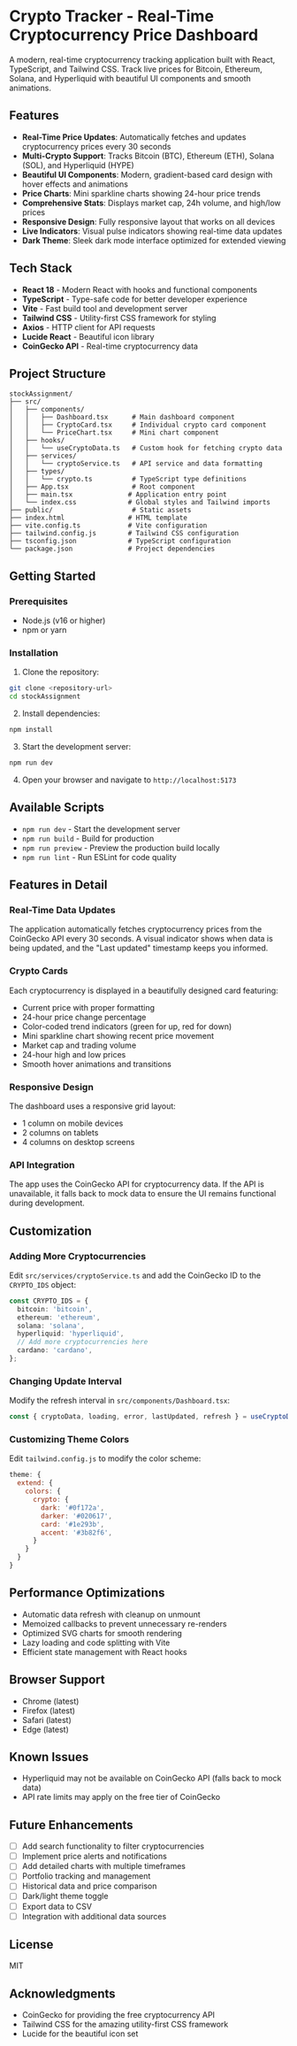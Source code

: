 # Crypto Tracker - Real-Time Cryptocurrency Price Dashboard

A modern, real-time cryptocurrency tracking application built with React, TypeScript, and Tailwind CSS. Track live prices for Bitcoin, Ethereum, Solana, and Hyperliquid with beautiful UI components and smooth animations.

## Features

- **Real-Time Price Updates**: Automatically fetches and updates cryptocurrency prices every 30 seconds
- **Multi-Crypto Support**: Tracks Bitcoin (BTC), Ethereum (ETH), Solana (SOL), and Hyperliquid (HYPE)
- **Beautiful UI Components**: Modern, gradient-based card design with hover effects and animations
- **Price Charts**: Mini sparkline charts showing 24-hour price trends
- **Comprehensive Stats**: Displays market cap, 24h volume, and high/low prices
- **Responsive Design**: Fully responsive layout that works on all devices
- **Live Indicators**: Visual pulse indicators showing real-time data updates
- **Dark Theme**: Sleek dark mode interface optimized for extended viewing

## Tech Stack

- **React 18** - Modern React with hooks and functional components
- **TypeScript** - Type-safe code for better developer experience
- **Vite** - Fast build tool and development server
- **Tailwind CSS** - Utility-first CSS framework for styling
- **Axios** - HTTP client for API requests
- **Lucide React** - Beautiful icon library
- **CoinGecko API** - Real-time cryptocurrency data

## Project Structure

```
stockAssignment/
├── src/
│   ├── components/
│   │   ├── Dashboard.tsx      # Main dashboard component
│   │   ├── CryptoCard.tsx     # Individual crypto card component
│   │   └── PriceChart.tsx     # Mini chart component
│   ├── hooks/
│   │   └── useCryptoData.ts   # Custom hook for fetching crypto data
│   ├── services/
│   │   └── cryptoService.ts   # API service and data formatting
│   ├── types/
│   │   └── crypto.ts          # TypeScript type definitions
│   ├── App.tsx                # Root component
│   ├── main.tsx              # Application entry point
│   └── index.css             # Global styles and Tailwind imports
├── public/                    # Static assets
├── index.html                # HTML template
├── vite.config.ts            # Vite configuration
├── tailwind.config.js        # Tailwind CSS configuration
├── tsconfig.json             # TypeScript configuration
└── package.json              # Project dependencies

```

## Getting Started

### Prerequisites

- Node.js (v16 or higher)
- npm or yarn

### Installation

1. Clone the repository:
```bash
git clone <repository-url>
cd stockAssignment
```

2. Install dependencies:
```bash
npm install
```

3. Start the development server:
```bash
npm run dev
```

4. Open your browser and navigate to `http://localhost:5173`

## Available Scripts

- `npm run dev` - Start the development server
- `npm run build` - Build for production
- `npm run preview` - Preview the production build locally
- `npm run lint` - Run ESLint for code quality

## Features in Detail

### Real-Time Data Updates

The application automatically fetches cryptocurrency prices from the CoinGecko API every 30 seconds. A visual indicator shows when data is being updated, and the "Last updated" timestamp keeps you informed.

### Crypto Cards

Each cryptocurrency is displayed in a beautifully designed card featuring:
- Current price with proper formatting
- 24-hour price change percentage
- Color-coded trend indicators (green for up, red for down)
- Mini sparkline chart showing recent price movement
- Market cap and trading volume
- 24-hour high and low prices
- Smooth hover animations and transitions

### Responsive Design

The dashboard uses a responsive grid layout:
- 1 column on mobile devices
- 2 columns on tablets
- 4 columns on desktop screens

### API Integration

The app uses the CoinGecko API for cryptocurrency data. If the API is unavailable, it falls back to mock data to ensure the UI remains functional during development.

## Customization

### Adding More Cryptocurrencies

Edit `src/services/cryptoService.ts` and add the CoinGecko ID to the `CRYPTO_IDS` object:

```typescript
const CRYPTO_IDS = {
  bitcoin: 'bitcoin',
  ethereum: 'ethereum',
  solana: 'solana',
  hyperliquid: 'hyperliquid',
  // Add more cryptocurrencies here
  cardano: 'cardano',
};
```

### Changing Update Interval

Modify the refresh interval in `src/components/Dashboard.tsx`:

```typescript
const { cryptoData, loading, error, lastUpdated, refresh } = useCryptoData(30000); // 30 seconds
```

### Customizing Theme Colors

Edit `tailwind.config.js` to modify the color scheme:

```javascript
theme: {
  extend: {
    colors: {
      crypto: {
        dark: '#0f172a',
        darker: '#020617',
        card: '#1e293b',
        accent: '#3b82f6',
      }
    }
  }
}
```

## Performance Optimizations

- Automatic data refresh with cleanup on unmount
- Memoized callbacks to prevent unnecessary re-renders
- Optimized SVG charts for smooth rendering
- Lazy loading and code splitting with Vite
- Efficient state management with React hooks

## Browser Support

- Chrome (latest)
- Firefox (latest)
- Safari (latest)
- Edge (latest)

## Known Issues

- Hyperliquid may not be available on CoinGecko API (falls back to mock data)
- API rate limits may apply on the free tier of CoinGecko

## Future Enhancements

- [ ] Add search functionality to filter cryptocurrencies
- [ ] Implement price alerts and notifications
- [ ] Add detailed charts with multiple timeframes
- [ ] Portfolio tracking and management
- [ ] Historical data and price comparison
- [ ] Dark/light theme toggle
- [ ] Export data to CSV
- [ ] Integration with additional data sources

## License

MIT

## Acknowledgments

- CoinGecko for providing the free cryptocurrency API
- Tailwind CSS for the amazing utility-first CSS framework
- Lucide for the beautiful icon set